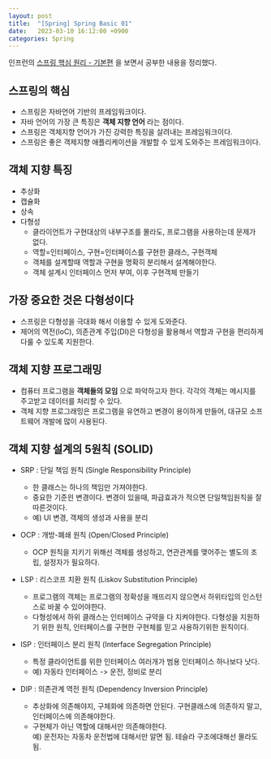 ```yaml
---
layout: post
title:  "[Spring] Spring Basic 01"
date:   2023-03-10 16:12:00 +0900
categories: Spring
---
```


인프런의 [스프링 핵심 원리 - 기본편](https://www.inflearn.com/course/%EC%8A%A4%ED%94%84%EB%A7%81-%ED%95%B5%EC%8B%AC-%EC%9B%90%EB%A6%AC-%EA%B8%B0%EB%B3%B8%ED%8E%B8) 을 보면서 공부한 내용을 정리했다.

## 스프링의 핵심
* 스프링은 자바언어 기반의 프레임워크이다.
* 자바 언어의 가장 큰 특징은 **객체 지향 언어** 라는 점이다.
* 스프링은 객체지향 언어가 가진 강력한 특징을 살려내는 프레임워크이다.
* 스프링은 좋은 객제지향 애플리케이션을 개발할 수 있게 도와주는 프레임워크이다.

## 객체 지향 특징
- 추상화
- 캡슐화
- 상속
- 다형성
    * 클라이언트가 구현대상의 내부구조를 몰라도, 프로그램을 사용하는데 문제가 없다.
    * 역할=인터페이스, 구현=인터페이스를 구현한 클래스, 구현객체
    * 객체를 설계할때 역할과 구현을 명확히 분리해서 설계해야한다.
    * 객체 설계시 인터페이스 먼저 부여, 이후 구현객체 만들기

## 가장 중요한 것은 다형성이다
* 스프링은 다형성을 극대화 해서 이용할 수 있게 도와준다.
* 제어의 역전(IoC), 의존관계 주입(DI)은 다형성을 활용해서 역할과 구현을 편리하게 다룰 수 있도록 지원한다.

## 객체 지향 프로그래밍
- 컴퓨터 프로그램을 **객체들의 모임** 으로 파악하고자 한다. 각각의 객체는 메시지를 주고받고 데이터를 처리할 수 있다.
- 객체 지향 프로그래밍은 프로그램을 유연하고 변경이 용이하게 만들어, 대규모 소프트웨어 개발에 많이 사용된다.


## 객체 지향 설계의 5원칙 (SOLID)
* SRP : 단일 책임 원칙 (Single Responsibility Principle)
    * 한 클래스는 하나의 책임만 가져야한다.
    * 중요한 기준읜 변경이다. 변경이 있을때, 파급효과가 적으면 단일책임원칙을 잘 따른것이다.
    * 예) UI 변경, 객체의 생성과 사용을 분리

* OCP : 개방-폐쇄 원칙 (Open/Closed Principle)
    * OCP 원칙을 지키기 위해선 객체를 생성하고, 연관관계를 맺어주는 별도의 조립, 설정자가 필요하다.

* LSP : 리스코프 치환 원칙 (Liskov Substitution Principle)
    * 프로그램의 객체는 프로그램의 정확성을 깨뜨리지 않으면서 하위타입의 인스턴스로 바꿀 수 있어야한다.
    * 다형성에서 하위 클래스는 인터페이스 규약을 다 지켜야한다. 다형성을 지원하기 위한 원칙, 인터페이스를 구현한 구현체를 믿고 사용하기위한 원칙이다.
* ISP : 인터페이스 분리 원칙 (Interface Segregation Principle)
    * 특정 클라이언트를 위한 인터페이스 여러개가 범용 인터페이스 하나보다 낫다.
    * 예) 자동타 인터페이스 -> 운전, 정비로 분리
* DIP : 의존관계 역전 원칙 (Dependency Inversion Principle)
    * 추상화에 의존해야지, 구체화에 의존하면 안된다. 구현클래스에 의존하지 말고, 인터페이스에 의존해야한다.
    * 구현체가 아닌 역할에 대해서만 의존해야한다.  
      예) 운전자는 자동차 운전법에 대해서만 알면 됨. 테슬라 구조에대해선 몰라도 됨.




